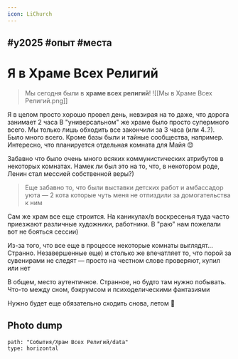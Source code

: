 ```yaml
---
icon: LiChurch
---
```

#y2025 #опыт #места
---

# Я в Храме Всех Религий

> Мы сегодня были в **храме всех религий**!
> ![[Мы в Храме Всех Религий.png]]

Я в целом просто хорошо провел день, невзирая на то даже, что дорога занимает 2 часа
В "универсальном" же храме было просто супермного всего. Мы только лишь обходить все закончили за 3 часа (или 4..?). Было много всего. Кроме базы были и тайные сообщества, например. Интересно, что планируется отдельная комната для Майя 😊

Забавно что было очень много всяких коммунистических атрибутов в некоторых комнатах. Намек ли был это на то, что, в некотором роде, Ленин стал мессией собственной веры?)

> Еще забавно то, что были выставки детских работ и амбассадор уюта — 2 кота которые чуть меня не отпиздили за домогательства к ним

Сам же храм все еще строится. На каникулах/в воскресенья туда часто приезжают различные художники, работники. В "раю" нам пожелали вот не бояться сессии)

Из-за того, что все еще в процессе некоторые комнаты выглядят... Странно. Незавершенные еще) и столько же впечатляет то, что порой за сувенирами не следят — просто на честном слове проверяют, купил или нет

В общем, место аутентичное. Странное, но будто там нужно побывать. Что-то между сном, бэкрумсом и психоделическими фантазиями

Нужно будет еще обязательно сходить снова, летом 🥳


## Photo dump

```img-gallery
path: "События/Храм Всех Религий/data"
type: horizontal
```
